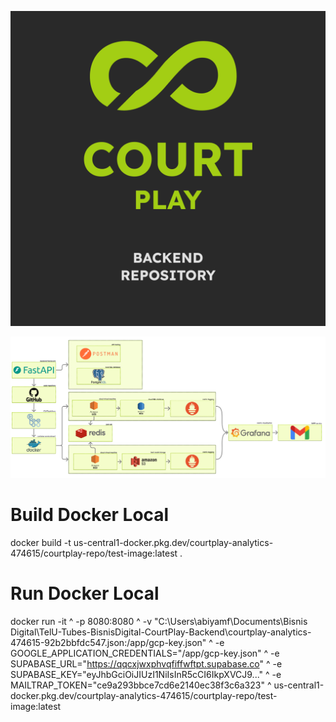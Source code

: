 ![CourtPlay Logo](README/CP_BE.png)

![Tech Stack](README/tech_stack.png)

# Build Docker Local
docker build -t us-central1-docker.pkg.dev/courtplay-analytics-474615/courtplay-repo/test-image:latest .

# Run Docker Local
docker run -it ^
  -p 8080:8080 ^
  -v "C:\Users\abiyamf\Documents\Bisnis Digital\TelU-Tubes-BisnisDigital-CourtPlay-Backend\courtplay-analytics-474615-92b2bbfdc547.json:/app/gcp-key.json" ^
  -e GOOGLE_APPLICATION_CREDENTIALS="/app/gcp-key.json" ^
  -e SUPABASE_URL="https://qqcxjwxphvqfiffwftpt.supabase.co" ^
  -e SUPABASE_KEY="eyJhbGciOiJIUzI1NiIsInR5cCI6IkpXVCJ9..." ^
  -e MAILTRAP_TOKEN="ce9a293bbce7cd6e2140ec38f3c6a323" ^
  us-central1-docker.pkg.dev/courtplay-analytics-474615/courtplay-repo/test-image:latest
